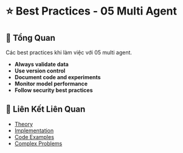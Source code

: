 # ⭐ Best Practices - 05 Multi Agent

## 🎯 Tổng Quan

Các best practices khi làm việc với 05 multi agent.

- **Always validate data**
- **Use version control**
- **Document code and experiments**
- **Monitor model performance**
- **Follow security best practices**

## 🔗 Liên Kết Liên Quan

- [Theory](./THEORY_05_multi_agent.md)
- [Implementation](./IMPLEMENTATION_05_multi_agent.md)
- [Code Examples](./CODE_EXAMPLES_05_multi_agent.md)
- [Complex Problems](./COMPLEX_PROBLEMS.md)
